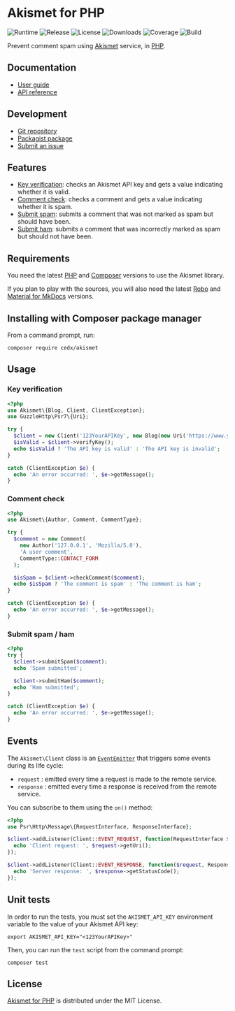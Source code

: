 # Akismet for PHP
![Runtime](https://img.shields.io/packagist/php-v/cedx/akismet.svg) ![Release](https://img.shields.io/packagist/v/cedx/akismet.svg) ![License](https://img.shields.io/packagist/l/cedx/akismet.svg) ![Downloads](https://img.shields.io/packagist/dt/cedx/akismet.svg) ![Coverage](https://coveralls.io/repos/github/cedx/akismet.php/badge.svg) ![Build](https://travis-ci.com/cedx/akismet.php.svg)

Prevent comment spam using [Akismet](https://akismet.com) service, in [PHP](https://secure.php.net).

## Documentation
- [User guide](https://dev.belin.io/akismet.php)
- [API reference](https://dev.belin.io/akismet.php/api)

## Development
- [Git repository](https://github.com/cedx/akismet.php)
- [Packagist package](https://packagist.org/packages/cedx/akismet)
- [Submit an issue](https://github.com/cedx/akismet.php/issues)

## Features
- [Key verification](https://akismet.com/development/api/#verify-key): checks an Akismet API key and gets a value indicating whether it is valid.
- [Comment check](https://akismet.com/development/api/#comment-check): checks a comment and gets a value indicating whether it is spam.
- [Submit spam](https://akismet.com/development/api/#submit-spam): submits a comment that was not marked as spam but should have been.
- [Submit ham](https://akismet.com/development/api/#submit-ham): submits a comment that was incorrectly marked as spam but should not have been.

## Requirements
You need the latest [PHP](https://secure.php.net) and [Composer](https://getcomposer.org) versions to use the Akismet library.

If you plan to play with the sources, you will also need the latest [Robo](https://robo.li) and [Material for MkDocs](https://squidfunk.github.io/mkdocs-material) versions.

## Installing with Composer package manager
From a command prompt, run:

```shell
composer require cedx/akismet
```

## Usage

### Key verification

```php
<?php
use Akismet\{Blog, Client, ClientException};
use GuzzleHttp\Psr7\{Uri};

try {
  $client = new Client('123YourAPIKey', new Blog(new Uri('https://www.yourblog.com')));
  $isValid = $client->verifyKey();
  echo $isValid ? 'The API key is valid' : 'The API key is invalid';
}

catch (ClientException $e) {
  echo 'An error occurred: ', $e->getMessage();
}
```

### Comment check

```php
<?php
use Akismet\{Author, Comment, CommentType};

try {
  $comment = new Comment(
    new Author('127.0.0.1', 'Mozilla/5.0'),
    'A user comment',
    CommentType::CONTACT_FORM
  );

  $isSpam = $client->checkComment($comment);
  echo $isSpam ? 'The comment is spam' : 'The comment is ham';
}

catch (ClientException $e) {
  echo 'An error occurred: ', $e->getMessage();
}
```

### Submit spam / ham

```php
<?php
try {
  $client->submitSpam($comment);
  echo 'Spam submitted';

  $client->submitHam($comment);
  echo 'Ham submitted';
}

catch (ClientException $e) {
  echo 'An error occurred: ', $e->getMessage();
}
```

## Events
The `Akismet\Client` class is an [`EventEmitter`](https://github.com/igorw/evenement/blob/master/src/Evenement/EventEmitter.php) that triggers some events during its life cycle:

- `request` : emitted every time a request is made to the remote service.
- `response` : emitted every time a response is received from the remote service.

You can subscribe to them using the `on()` method:

```php
<?php
use Psr\Http\Message\{RequestInterface, ResponseInterface};

$client->addListener(Client::EVENT_REQUEST, function(RequestInterface $request) {
  echo 'Client request: ', $request->getUri();
});

$client->addListener(Client::EVENT_RESPONSE, function($request, ResponseInterface $response) {
  echo 'Server response: ', $response->getStatusCode();
});
```

## Unit tests
In order to run the tests, you must set the `AKISMET_API_KEY` environment variable to the value of your Akismet API key:

```shell
export AKISMET_API_KEY="<123YourAPIKey>"
```

Then, you can run the `test` script from the command prompt:

```shell
composer test
```

## License
[Akismet for PHP](https://dev.belin.io/akismet.php) is distributed under the MIT License.

